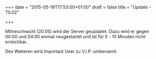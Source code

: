 +++
date = "2015-05-19T17:53:00+01:00"
draft = false
title = "Update - T0.02"

+++
<p>Mittwochnacht (20.05) wird der Server geupdatet. Dazu wird er gegen 00:00 und 04:00 einmal neugestartet und ist für 5 - 10 Minuten nicht erreichbar. </p>

<p>Des Weiteren wird Important User zu V.I.P. umbenannt. </p>